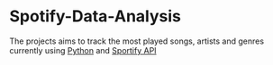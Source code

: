 # Spotify-Data-Analysis

The projects aims to track the most played songs, artists and genres currently using [Python](https://www.python.org/) and [Sportify API](https://developer.spotify.com/dashboard/)
